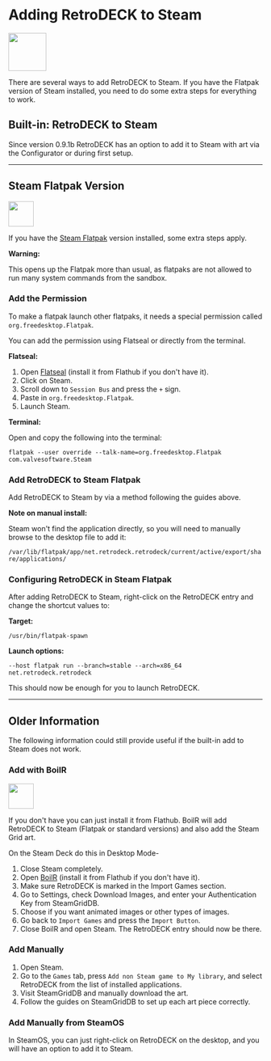# Adding RetroDECK to Steam

<img src="../../../wiki_icons/pixelitos/steam.png" width="75">

There are several ways to add RetroDECK to Steam. If you have the Flatpak version of Steam installed, you need to do some extra steps for everything to work.

## Built-in: RetroDECK to Steam

Since version 0.9.1b RetroDECK has an option to add it to Steam with art via the Configurator or during first setup. 

---

## Steam Flatpak Version

<img src="../../../wiki_images/logos/flatpak-logo.png" width="50">

If you have the [Steam Flatpak](https://flathub.org/apps/com.valvesoftware.Steam) version installed, some extra steps apply.

**Warning:** 

This opens up the Flatpak more than usual, as flatpaks are not allowed to run many system commands from the sandbox.

### Add the Permission

To make a flatpak launch other flatpaks, it needs a special permission called `org.freedesktop.Flatpak`. 

You can add the permission using Flatseal or directly from the terminal.

**Flatseal:**

1. Open [Flatseal](https://flathub.org/apps/com.github.tchx84.Flatseal) (install it from Flathub if you don't have it).
2. Click on Steam.
3. Scroll down to `Session Bus` and press the `+` sign.
4. Paste in `org.freedesktop.Flatpak`.
5. Launch Steam.

**Terminal:**

Open and copy the following into the terminal:

`flatpak --user override --talk-name=org.freedesktop.Flatpak com.valvesoftware.Steam`

### Add RetroDECK to Steam Flatpak

Add RetroDECK to Steam by via a method following the guides above. 

**Note on manual install:** 

Steam won't find the application directly, so you will need to manually browse to the desktop file to add it:

`/var/lib/flatpak/app/net.retrodeck.retrodeck/current/active/export/share/applications/`

### Configuring RetroDECK in Steam Flatpak

After adding RetroDECK to Steam, right-click on the RetroDECK entry and change the shortcut values to:

**Target:**

`/usr/bin/flatpak-spawn`

**Launch options:**

`--host flatpak run --branch=stable --arch=x86_64 net.retrodeck.retrodeck`

This should now be enough for you to launch RetroDECK.

--- 

## Older Information

The following information could still provide useful if the built-in add to Steam  does not work.

### Add with BoilR 

<img src="../../../wiki_images/logos/boilr-logo.png" width="50">

If you don't have  you can just install it from Flathub. BoilR will add RetroDECK to Steam (Flatpak or standard versions) and also add the Steam Grid art.

On the Steam Deck do this in Desktop Mode-

1. Close Steam completely.
2. Open [BoilR](https://flathub.org/apps/io.github.philipk.boilr) (install it from Flathub if you don't have it).
3. Make sure RetroDECK is marked in the Import Games section.
4. Go to Settings, check Download Images, and enter your Authentication Key from SteamGridDB.
5. Choose if you want animated images or other types of images.
6. Go back to `Import Games` and press the `Import Button`.
7. Close BoilR and open Steam. The RetroDECK entry should now be there.

### Add Manually

1. Open Steam.
2. Go to the `Games` tab, press `Add non Steam game to My library`, and select RetroDECK from the list of installed applications.
3. Visit SteamGridDB and manually download the art.
4. Follow the guides on SteamGridDB to set up each art piece correctly.

### Add Manually from SteamOS

In SteamOS, you can just right-click on RetroDECK on the desktop, and you will have an option to add it to Steam.

